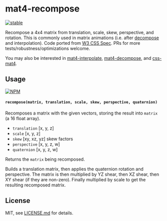 # mat4-recompose

[![stable](http://badges.github.io/stability-badges/dist/stable.svg)](http://github.com/badges/stability-badges)

Recompose a 4x4 matrix from translation, scale, skew, perspective, and rotation. This is commonly used in matrix animations (i.e. after [decompose](https://github.com/mattdesl/mat4-decompose) and interpolation). Code ported from [W3 CSS Spec](http://www.w3.org/TR/css3-transforms/#decomposing-a-3d-matrix). PRs for more tests/robustness/optimizations welcome. 

You may also be interested in [mat4-interpolate](https://www.npmjs.com/package/mat4-interpolate), [mat4-decompose](https://www.npmjs.com/package/mat4-decompose), and [css-mat4](https://www.npmjs.com/package/css-mat4).

## Usage

[![NPM](https://nodei.co/npm/mat4-recompose.png)](https://nodei.co/npm/mat4-recompose/)

#### `recompose(matrix, translation, scale, skew, perspective, quaternion)`

Recomposes a matrix with the given vectors, storing the result into `matrix` (a 16 float array). 

- `translation` [x, y, z]
- `scale` [x, y, z]
- `skew` [xy, xz, yz] skew factors
- `perspective` [x, y, z, w]
- `quaternion` [x, y, z, w]

Returns the `matrix` being recomposed.

Builds a translation matrix, then applies the quaternion rotation and perspective. The matrix is then multiplied by YZ shear, then XZ shear, then XY shear (if they are non-zero). Finally multiplied by scale to get the resulting recomposed matrix.

## License

MIT, see [LICENSE.md](http://github.com/mattdesl/mat4-recompose/blob/master/LICENSE.md) for details.
